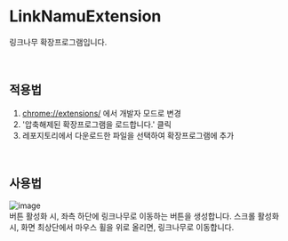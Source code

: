 # LinkNamuExtension
링크나무 확장프로그램입니다.

<br>

## 적용법
1. [chrome://extensions/](chrome://extensions/) 에서 개발자 모드로 변경
2. '압축해제된 확장프로그램을 로드합니다.' 클릭
3. 레포지토리에서 다운로드한 파일을 선택하여 확장프로그램에 추가

<br>

## 사용법
![image](https://github.com/SeonghyeonKim/LinkNamuExtension/assets/48244988/5fbe281c-6173-4396-a244-61b4985ef7d1)
<br>
버튼 활성화 시, 좌측 하단에 링크나무로 이동하는 버튼을 생성합니다.
스크롤 활성화 시, 화면 최상단에서 마우스 휠을 위로 올리면, 링크나무로 이동합니다.
